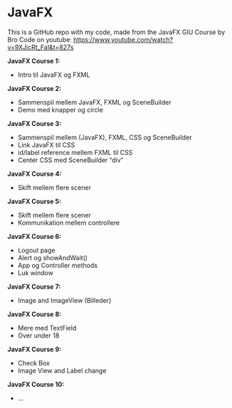 # JavaFX

This is a GitHub repo with my code, made from the JavaFX GIU Course by Bro Code on youtube: https://www.youtube.com/watch?v=9XJicRt_FaI&t=827s 

**JavaFX Course 1:**
 - Intro til JavaFX og FXML

**JavaFX Course 2:**
 - Sammenspil mellem JavaFX, FXML og SceneBuilder
 - Demo med knapper og circle

**JavaFX Course 3:**
 - Sammenspil mellem (JavaFX), FXML, CSS og SceneBuilder
 - Link JavaFX til CSS
 - id/label reference mellem FXML til CSS
 - Center CSS med SceneBuilder “div”

**JavaFX Course 4:**
 - Skift mellem flere scener

**JavaFX Course 5:**
 - Skift mellem flere scener
 - Kommunikation mellem controllere

**JavaFX Course 6:**
 - Logout page
 - Alert og showAndWait()
 - App og Controller methods
 - Luk window

**JavaFX Course 7:**
 - Image and ImageView (Billeder)

**JavaFX Course 8:**
 - Mere med TextField 
 - Over under 18

**JavaFX Course 9:**
 - Check Box
 - Image View and Label change

**JavaFX Course 10:**
- ...





